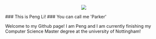 
<p align="center"><img src="https://i.imgur.com/A6bWGFl.gif"/></p>
### This is Peng Li!
### You can call me 'Parker'

Welcome to my Github page! I am Peng and I am currently finishing my Computer Science Master degree at the university of Nottingham!  
<!--
**ParkerLLL/ParkerLLL** is a ✨ _special_ ✨ repository because its `README.md` (this file) appears on your GitHub profile.

Here are some ideas to get you started:

- 🔭 I’m currently working on ...
- 🌱 I’m currently learning ...
- 👯 I’m looking to collaborate on ...
- 🤔 I’m looking for help with ...
- 💬 Ask me about ...
- 📫 How to reach me: ...
- 😄 Pronouns: ...
- ⚡ Fun fact: ...
-->
